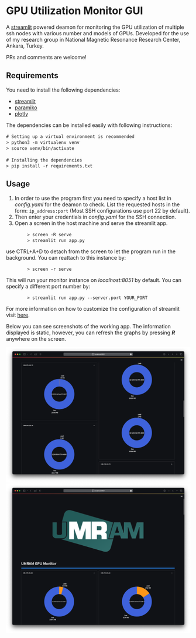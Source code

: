 # GPU Utilization Monitor GUI
A [streamlit](https://streamlit.io) powered deamon for monitoring the GPU utilization of multiple ssh nodes with various number and models of GPUs. Developed for the use of my research group in National Magnetic Resonance Research Center, Ankara, Turkey. 

PRs and comments are welcome!

## Requirements
You need to install the following dependencies:
	
 - [streamlit](https://streamlit.io)
 - [paramiko](https://www.paramiko.org)
 - [plotly](https://plotly.com/python/getting-started/)

The dependencies can be installed easily with following instructions:

    # Setting up a virtual environment is recommended
    > python3 -m virtualenv venv
    > source venv/bin/activate
    
    # Installing the dependencies
    > pip install -r requirements.txt

## Usage

 1. In order to use the program first you need to specify a host list in *config.yaml* for the deamon to check. List the requested hosts in the form: `ip_address:port` (Most SSH configurations use port 22 by default).
 2. Then enter your credentials in *config.yaml* for the SSH connection. 
 3. Open a screen in the host machine and serve the streamlit app.
```
		> screen -R serve
		> streamlit run app.py
```
use CTRL+A+D to detach from the screen to let the program run in the background. You can reattach to this instance by:
```
		> screen -r serve
```
This will run your monitor instance on *localhost:8051* by default. You can specify a different port number by:

		    > streamlit run app.py --server.port YOUR_PORT

For more information on how to customize the configuration of streamlit visit [here](https://docs.streamlit.io/library/advanced-features/configuration).

Below you can see screenshots of the working app. The information displayed is static, however, you can refresh the graphs by pressing ***R*** anywhere on the screen.

![screenshot 1](/images/sample1.png "Screenshot 1")
![screenshot 2](/images/sample2.png "Screenshot 2")
